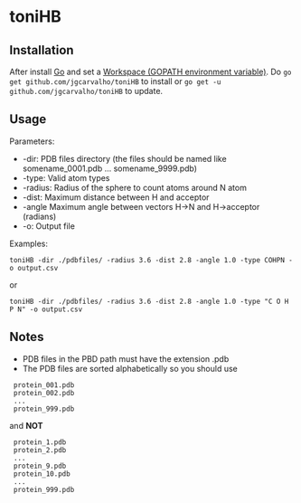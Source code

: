 # toniHB

## Installation

After install [Go](https://golang.org/) and set a [Workspace (GOPATH environment variable)](https://golang.org/doc/code.html#Workspaces). Do `go get github.com/jgcarvalho/toniHB` to install or `go get -u github.com/jgcarvalho/toniHB` to update.

## Usage

Parameters:
- -dir: PDB files directory (the files should be named like somename_0001.pdb ... somename_9999.pdb)
- -type: Valid atom types
- -radius: Radius of the sphere to count atoms around N atom
- -dist: Maximum distance between H and acceptor
- -angle Maximum angle between vectors H->N and H->acceptor (radians)
- -o: Output file

Examples:

`toniHB -dir ./pdbfiles/ -radius 3.6 -dist 2.8 -angle 1.0 -type COHPN -o output.csv`

or

`toniHB -dir ./pdbfiles/ -radius 3.6 -dist 2.8 -angle 1.0 -type "C O H P N" -o output.csv`

## Notes

- PDB files in the PBD path must have the extension .pdb
- The PDB files are sorted alphabetically so you should use
```
 protein_001.pdb
 protein_002.pdb
 ...
 protein_999.pdb
 ```
 and **NOT**
 ```
  protein_1.pdb
  protein_2.pdb
  ...
  protein_9.pdb
  protein_10.pdb
  ...
  protein_999.pdb
  ```
